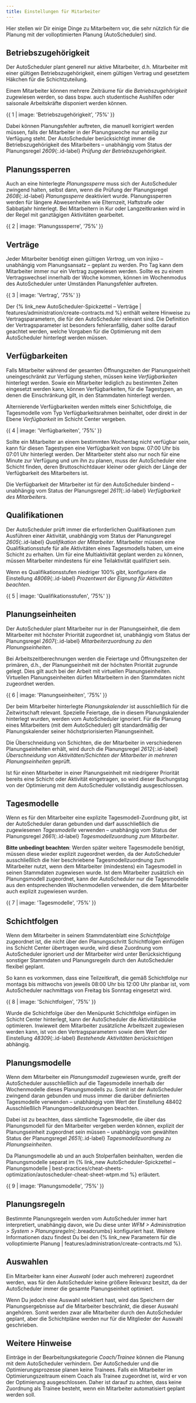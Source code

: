 ```yaml
---
title: Einstellungen für Mitarbeiter
---
```


Hier stellen wir Dir einige Dinge zu Mitarbeitern vor, die sehr nützlich für die Planung mit der volloptimierten Planung (AutoScheduler) sind.

## Betriebszugehörigkeit

Der AutoScheduler plant generell nur aktive Mitarbeiter, d.h. Mitarbeiter mit einer gültigen Betriebszugehörigkeit, einem gültigen Vertrag und gesetztem Häkchen für die Schichtzuteilung.

Einem Mitarbeiter können mehrere Zeiträume für die *Betriebszugehörigkeit* zugewiesen werden, so dass bspw. auch studentische Aushilfen oder saisonale Arbeitskräfte disponiert werden können.

{{ 1 | image: 'Betriebszugehörigkeit', '75%' }}

Dabei können Planungsfehler auftreten, die manuell korrigiert werden müssen, falls der Mitarbeiter in der Planungswoche nur anteilig zur Verfügung steht.
Der AutoScheduler berücksichtigt immer die Betriebszugehörigkeit des Mitarbeiters – unabhängig vom Status der Planungsregel *2609*{:.id-label} *Prüfung der Betriebszugehörigkeit*.

## Planungssperren

Auch an eine hinterlegte *Planungssperre* muss sich der AutoScheduler zwingend halten, selbst dann, wenn die Prüfung der Planungsregel *2608*{:.id-label} *Planungssperre* deaktiviert wurde. Planungssperren werden für längere Abwesenheiten wie Elternzeit, Haftstrafe oder Sabbatjahr hinterlegt. Bei Mitarbeitern in Kur oder Langzeitkranken wird in der Regel mit ganztägigen Aktivitäten gearbeitet.

{{ 2 | image: 'Planungsssperre', '75%' }}

## Verträge

Jeder Mitarbeiter benötigt einen gültigen *Vertrag*, um von injixo – unabhängig vom Planungsansatz – geplant zu werden. Pro Tag kann dem Mitarbeiter immer nur ein Vertrag zugewiesen werden. Sollte es zu einem Vertragswechsel innerhalb der Woche kommen, können im Wochenmodus des AutoScheduler unter Umständen Planungsfehler auftreten.

{{ 3 | image: 'Vertrag', '75%' }}

Der {% link_new AutoScheduler-Spickzettel – Verträge | features/administration/create-contracts.md %} enthält weitere Hinweise zu Vertragsparametern, die für den AutoScheduler relevant sind. Die Definition der Vertragsparameter ist besonders fehleranfällig, daher sollte darauf geachtet werden, welche Vorgaben für die Optimierung mit dem AutoScheduler hinterlegt werden müssen.

## Verfügbarkeiten

Falls Mitarbeiter während der gesamten Öffnungszeiten der Planungseinheit uneingeschränkt zur Verfügung stehen, müssen keine *Verfügbarkeiten* hinterlegt werden. Sowie ein Mitarbeiter lediglich zu bestimmten Zeiten eingesetzt werden kann, können Verfügbarkeiten, für die Tagestypen, an denen die Einschränkung gilt, in den Stammdaten hinterlegt werden.

Alternierende Verfügbarkeiten werden mittels einer Schichtfolge, die Tagesmodelle vom Typ Verfügbarkeitsrahmen beinhaltet, oder direkt in der Ebene *Verfügbarkeit* im Schicht Center vergeben.

{{ 4 | image: 'Verfügbarkeiten', '75%' }}

Sollte ein Mitarbeiter an einem bestimmten Wochentag nicht verfügbar sein, kann für diesen Tagestypen eine Verfügbarkeit von bspw. 07:00 Uhr bis 07:01 Uhr hinterlegt werden. Der Mitarbeiter steht also nur noch für eine Minute zur Verfügung und um ihn zu planen, muss der AutoScheduler eine Schicht finden, deren Bruttoschichtdauer kleiner oder gleich der Länge der Verfügbarkeit des Mitarbeiters ist.

Die Verfügbarkeit der Mitarbeiter ist für den AutoScheduler bindend – unabhängig vom Status der Planungsregel *2611*{:.id-label} *Verfügbarkeit des Mitarbeiters*.

## Qualifikationen

Der AutoScheduler prüft immer die erforderlichen Qualifikationen zum Ausführen einer Aktivität, unabhängig vom Status der Planungsregel *2605*{:.id-label} *Qualifikation der Mitarbeiter*. Mitarbeiter müssen eine Qualifikationsstufe für alle Aktivitäten eines Tagesmodells haben, um eine Schicht zu erhalten. Um für eine Multiaktivität geplant werden zu können, müssen Mitarbeiter mindestens für eine Teilaktivität qualifiziert sein.

Wenn es Qualifikationsstufen niedriger 100% gibt, konfiguriere die Einstellung *48069*{:.id-label} *Prozentwert der Eignung für Aktivitäten beachten*.

{{ 5 | image: 'Qualifikationsstufen', '75%' }}

## Planungseinheiten

Der AutoScheduler plant Mitarbeiter nur in der Planungseinheit, die dem Mitarbeiter mit höchster Priorität zugeordnet ist, unabhängig vom Status der Planungsregel *2607*{:.id-label} *Mitarbeiterzuordnung zu den Planungseinheiten*.

Bei Arbeitszeitberechnungen werden die Feiertage und Öffnungszeiten der primären, d.h., der Planungseinheit mit der höchsten Priorität zugrunde gelegt. Dies gilt auch bei der Arbeit mit virtuellen Planungseinheiten. Virtuellen Planungseinheiten dürfen Mitarbeitern in den Stammdaten nicht zugeordnet werden.

{{ 6 | image: 'Planungseinheiten', '75%' }}

Der beim Mitarbeiter hinterlegte *Planungskalender* ist ausschließlich für die Zeitwirtschaft relevant. Spezielle Feiertage, die in diesem Planungskalender hinterlegt wurden, werden vom AutoScheduler ignoriert. Für die Planung eines Mitarbeiters (mit dem AutoScheduler) gilt standardmäßig der Planungskalender seiner höchstpriorisierten Planungseinheit.

Die Überschneidung von Schichten, die der Mitarbeiter in verschiedenen Planungseinheiten erhält, wird durch die Planungsregel *2612*{:.id-label} *Überschneidung von Aktivitäten/Schichten der Mitarbeiter in mehreren Planungseinheiten* geprüft.

Ist für einen Mitarbeiter in einer Planungseinheit mit niedrigerer Priorität bereits eine Schicht oder Aktivität eingetragen, so wird dieser Buchungstag von der Optimierung mit dem AutoScheduler vollständig ausgeschlossen.

## Tagesmodelle

Wenn es für den Mitarbeiter eine explizite Tagesmodell-Zuordnung gibt, ist der AutoScheduler daran gebunden und darf ausschließlich die zugewiesenen *Tagesmodelle* verwenden – unabhängig vom Status der Planungsregel *2661*{:.id-label} *Tagesmodellzuordnung zum Mitarbeiter*.

**Bitte unbedingt beachten**: Werden später weitere Tagesmodelle benötigt, müssen diese wieder explizit zugeordnet werden, da der AutoScheduler ausschließlich die hier beschriebene Tagesmodellzuordnung zum Mitarbeiter nutzt, wenn dem Mitarbeiter (mindestens) ein Tagesmodell in seinen Stammdaten zugewiesen wurde. Ist dem Mitarbeiter zusätzlich ein Planungsmodell zugeordnet, kann der AutoScheduler nur die Tagesmodelle aus den entsprechenden Wochenmodellen verwenden, die dem Mitarbeiter auch explizit zugewiesen wurden.

{{ 7 | image: 'Tagesmodelle', '75%' }}

## Schichtfolgen

Wenn dem Mitarbeiter in seinem Stammdatenblatt eine *Schichtfolge* zugeordnet ist, die nicht über den Planungsschritt Schichtfolgen einfügen ins Schicht Center übertragen wurde,  wird diese Zuordnung vom AutoScheduler ignoriert und der Mitarbeiter wird unter Berücksichtigung sonstiger Stammdaten und Planungsregeln durch den AutoScheduler flexibel geplant.

So kann es vorkommen, dass eine Teilzeitkraft, die gemäß Schichtfolge nur montags bis mittwochs von jeweils 08:00 Uhr bis 12:00 Uhr planbar ist, vom AutoScheduler nachmittags von Freitag bis Sonntag eingesetzt wird.

{{ 8 | image: 'Schichtfolgen', '75%' }}

Wurde die Schichtfolge über den Menüpunkt Schichtfolge einfügen im Schicht Center hinterlegt, kann der AutoScheduler die Aktivitätsblöcke optimieren. Inwieweit dem Mitarbeiter zusätzliche Arbeitszeit zugewiesen werden kann, ist von den Vertragsparametern sowie dem Wert der Einstellung *48309*{:.id-label} *Bestehende Aktivitäten berücksichtigen* abhängig.

## Planungsmodelle

Wenn dem Mitarbeiter ein *Planungsmodell* zugewiesen wurde, greift der AutoScheduler ausschließlich auf die Tagesmodelle innerhalb der Wochenmodelle dieses Planungsmodells zu. Somit ist der AutoScheduler zwingend daran gebunden und muss immer die darüber definierten Tagesmodelle verwenden – unabhängig vom Wert der Einstellung 48402 Ausschließlich Planungsmodellzuordnungen beachten.

Dabei ist zu beachten, dass sämtliche Tagesmodelle, die über das Planungsmodell für den Mitarbeiter vergeben werden können, explizit der Planungseinheit zugeordnet sein müssen – unabhängig vom gewählten Status der Planungsregel *2651*{:.id-label} *Tagesmodellzuordnung zu Planungseinheiten*.

Da Planungsmodelle ab und an auch Stolperfallen beinhalten, werden die Planungsmodelle separat im {% link_new AutoScheduler-Spickzettel – Planungsmodelle | best-practices/cheat-sheets-optimization/autoscheduler-cheat-sheet-wtpm.md %} erläutert.

{{ 9 | image: 'Planungsmodelle', '75%' }}

## Planungsregeln

Bestimmte Planungsregeln werden vom AutoScheduler immer hart interpretiert, unabhängig davon, wie Du diese unter *WFM > Administration > System > Planungsregeln*{:.breadcrumbs} konfiguriert hast. Weitere Informationen dazu findest Du bei den {% link_new Parametern für die volloptimierte Planung | features/administration/create-contracts.md %}.

## Auswahlen

Ein Mitarbeiter kann einer *Auswahl* (oder auch mehreren) zugeordnet werden, was für den AutoScheduler keine größere Relevanz besitzt, da der AutoScheduler immer die gesamte Planungseinheit optimiert.

Wenn Du jedoch eine Auswahl selektiert hast, wird das Speichern der Planungsergebnisse auf die Mitarbeiter beschränkt, die dieser Auswahl angehören. Somit werden zwar alle Mitarbeiter durch den AutoScheduler geplant, aber die Schichtpläne werden nur für die Mitglieder der Auswahl geschrieben.

## Weitere Hinweise

Einträge in der Bearbeitungskategorie *Coach/Trainee* können die Planung mit dem AutoScheduler verhindern. Der AutoScheduler und die Optimierungsprozesse planen keine Trainees. Falls ein Mitarbeiter im Optimierungszeitraum einem Coach als Trainee zugeordnet ist, wird er von der Optimierung ausgeschlossen. Daher ist darauf zu achten, dass keine Zuordnung als Trainee besteht, wenn ein Mitarbeiter automatisiert geplant werden soll.
